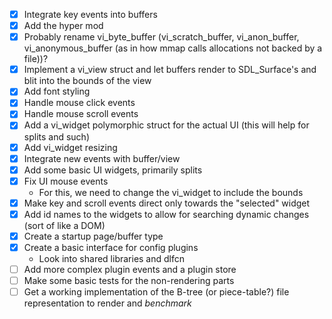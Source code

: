 - [X] Integrate key events into buffers
- [X] Add the hyper mod
- [X] Probably rename vi_byte_buffer (vi_scratch_buffer, vi_anon_buffer, vi_anonymous_buffer (as in how mmap calls allocations not backed by a file))?
- [X] Implement a vi_view struct and let buffers render to SDL_Surface's and blit into the bounds of the view
- [X] Add font styling
- [X] Handle mouse click events
- [X] Handle mouse scroll events
- [X] Add a vi_widget polymorphic struct for the actual UI (this will help for splits and such)
- [X] Add vi_widget resizing
- [X] Integrate new events with buffer/view
- [X] Add some basic UI widgets, primarily splits
- [X] Fix UI mouse events
  - For this, we need to change the vi_widget to include the bounds
- [X] Make key and scroll events direct only towards the "selected" widget
- [X] Add id names to the widgets to allow for searching dynamic changes (sort of like a DOM)
- [X] Create a startup page/buffer type
- [X] Create a basic interface for config plugins
  - Look into shared libraries and dlfcn
- [ ] Add more complex plugin events and a plugin store
- [ ] Make some basic tests for the non-rendering parts
- [ ] Get a working implementation of the B-tree (or piece-table?) file representation to render and *benchmark*
